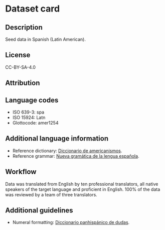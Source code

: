 # Dataset card

## Description

Seed data in Spanish (Latin American).

## License

CC-BY-SA-4.0

## Attribution

## Language codes

* ISO 639-3: spa
* ISO 15924: Latn
* Glottocode: amer1254

## Additional language information

* Reference dictionary: [Diccionario de americanismos](https://www.asale.org/damer/).
* Reference grammar: [Nueva gramática de la lengua española](https://www.rae.es/gram%C3%A1tica/).

## Workflow

Data was translated from English by ten professional translators, all native speakers of the target language and proficient in English. 100% of the data was reviewed by a team of three translators.

## Additional guidelines

* Numeral formatting: [Diccionario panhispánico de dudas](https://www.rae.es/dpd/n%C3%BAmeros).